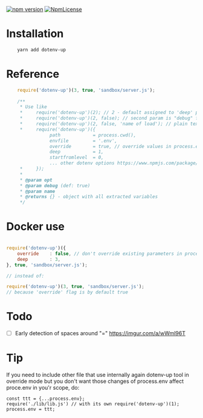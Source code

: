 [![npm version](https://badge.fury.io/js/dotenv-up.svg)](https://badge.fury.io/js/dotenv-up)
[![NpmLicense](https://img.shields.io/npm/l/dotenv-up.svg)](https://github.com/stopsopa/dotenv-up/blob/master/LICENSE)

# Installation

```bash
    yarn add dotenv-up
```    

# Reference

```javascript
    require('dotenv-up')(3, true, 'sandbox/server.js');
    
    /**
     * Use like
     *     require('dotenv-up')(2); // 2 - default assigned to 'deep' parameter
     *     require('dotenv-up')(2, false); // second param is "debug" flag - to show on not show each step on the screen
     *     require('dotenv-up')(2, false, 'name of load'); // plain text to describe individual use of this library
     *     require('dotenv-up')({
                path            = process.cwd(),
                envfile         = '.env',
                override        = true, // override values in process.env
                deep            = 1,
                startfromlevel  = 0,
                ... other dotenv options https://www.npmjs.com/package/dotenv
     *     });
     *
     * @param opt
     * @param debug (def: true)
     * @param name
     * @returns {} - object with all extracted variables
     */
```

# Docker use

```javascript

require('dotenv-up')({
    override    : false, // don't override existing parameters in process.env by those from .env file
    deep        : 3,
}, true, 'sandbox/server.js');

// instead of:

require('dotenv-up')(3, true, 'sandbox/server.js');
// because 'override' flag is by default true

```

# Todo

- [ ] Early detection of spaces around "=" https://imgur.com/a/wWml96T 

# Tip

If you need to include other file that use internally again dotenv-up tool in override mode but you don't want those changes of process.env affect proce.env in you'r scope, do:

    const ttt = {...process.env};
    require('./lib/lib.js') // with its own require('dotenv-up')(1);
    process.env = ttt;     
